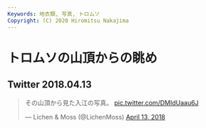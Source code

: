 ```yaml
---
Keywords: 地衣類, 写真, トロムソ
Copyright: (C) 2020 Hiromitsu Nakajima
---
```


# トロムソの山頂からの眺め

## Twitter 2018.04.13

<blockquote class="twitter-tweet"><p lang="ja" dir="ltr">その山頂から見た入江の写真。 <a href="https://t.co/DMIdUaau6J">pic.twitter.com/DMIdUaau6J</a></p>&mdash; Lichen &amp; Moss (@LichenMoss) <a href="https://twitter.com/LichenMoss/status/984799244144992256?ref_src=twsrc%5Etfw">April 13, 2018</a></blockquote> <script async src="https://platform.twitter.com/widgets.js" charset="utf-8"></script> 

